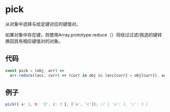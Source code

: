 # pick

从对象中选择与给定键对应的键值对。

如果对象中存在键，则使用Array.prototype.reduce（）将经过过滤/挑选的键转换回具有相应键值对的对象。

## 代码

```js
const pick = (obj, arr) =>
  arr.reduce((acc, curr) => (curr in obj && (acc[curr] = obj[curr]), acc), {});
```

## 例子

```js
pick({ a: 1, b: '2', c: 3 }, ['a', 'c']); // { 'a': 1, 'c': 3 }
```
